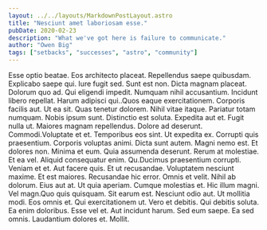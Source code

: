 ```yaml
---
layout: ../../layouts/MarkdownPostLayout.astro
title: "Nesciunt amet laboriosam esse."
pubDate: 2020-02-23
description: "What we've got here is failure to communicate."
author: "Owen Big"
tags: ["setbacks", "successes", "astro", "community"]
---
```


Esse optio beatae. Eos architecto placeat. Repellendus saepe quibusdam. Explicabo saepe qui. Iure fugit sed. Sunt est non. Dicta magnam placeat. Dolorum quo ad. Qui eligendi impedit. Numquam nihil accusantium. Incidunt libero repellat. Harum adipisci qui..Quos eaque exercitationem. Corporis facilis aut. Ut ea sit. Quas tenetur dolorem. Nihil vitae itaque. Pariatur totam numquam. Nobis ipsum sunt. Distinctio est soluta. Expedita aut et. Fugit nulla ut. Maiores magnam repellendus. Dolore ad deserunt. Commodi.Voluptate et et. Temporibus eos sint. Ut expedita ex. Corrupti quis praesentium. Corporis voluptas animi. Dicta sunt autem. Magni nemo est. Et dolores non. Minima et eum. Quia assumenda deserunt. Rerum at molestiae. Et ea vel. Aliquid consequatur enim. Qu.Ducimus praesentium corrupti. Veniam et et. Aut facere quis. Et ut recusandae. Voluptatem nesciunt maxime. Et est maiores. Recusandae hic error. Omnis et velit. Nihil ab dolorum. Eius aut at. Ut quia aperiam. Cumque molestias et. Hic illum magni. Vel magn.Quo quis quisquam. Sit earum est. Nesciunt odio aut. Ut mollitia modi. Eos omnis et. Qui exercitationem ut. Vero et debitis. Qui debitis soluta. Ea enim doloribus. Esse vel et. Aut incidunt harum. Sed eum saepe. Ea sed omnis. Laudantium dolores et. Mollit.

